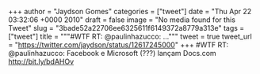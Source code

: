 
+++
author = "Jaydson Gomes"
categories = ["tweet"]
date = "Thu Apr 22 03:32:06 +0000 2010"
draft = false
image = "No media found for this Tweet"
slug = "3bade52a22706ee6325611f6149372a8779a313e"
tags = ["tweet"]
title = """#WTF RT: @paulinhazucco: ..."""
tweet = true
tweet_url = "https://twitter.com/jaydson/status/12617245000"
+++
#WTF RT: @paulinhazucco: Facebook e Microsoft (???) lançam Docs.com http://bit.ly/bdAHOv
